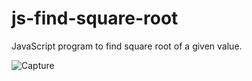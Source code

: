# js-find-square-root

JavaScript program to find square root of a given value.

![Capture](https://github.com/SunilKandpal007/js-find-square-root/assets/45088791/8f8144c1-4014-4736-a757-f66133c6c724)
